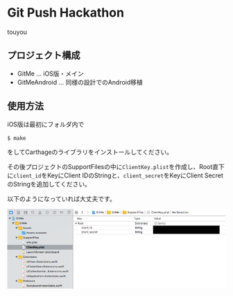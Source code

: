 # Git Push Hackathon

touyou

## プロジェクト構成

- GitMe ... iOS版・メイン
- GitMeAndroid ... 同様の設計でのAndroid移植

## 使用方法

iOS版は最初にフォルダ内で

```
$ make
```

をしてCarthageのライブラリをインストールしてください。

その後プロジェクトのSupportFilesの中に`ClientKey.plist`を作成し、Root直下に`client_id`をKeyにClient IDのStringと、`client_secret`をKeyにClient SecretのStringを追加してください。

以下のようになっていれば大丈夫です。

![](Assets/desc1.png)
